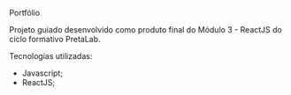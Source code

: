 Portfólio

Projeto guiado desenvolvido como produto final do Módulo 3 - ReactJS do ciclo formativo PretaLab.

Tecnologias utilizadas:
- Javascript;
- ReactJS;